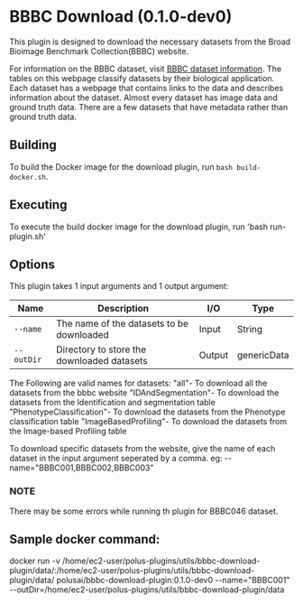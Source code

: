# BBBC Download (0.1.0-dev0)

This plugin is designed to download the necessary datasets from the Broad Bioimage Benchmark Collection(BBBC) website.

For information on the BBBC dataset, visit 
[BBBC dataset information](https://bbbc.broadinstitute.org/image_sets/).
The tables on this webpage classify datasets by their biological application. Each dataset has a webpage that contains links to the data and describes information about the dataset. Almost every dataset has image data and ground truth data. There are a few datasets that have metadata rather than ground truth data.

## Building

To build the Docker image for the download plugin, run
`bash build-docker.sh`.

## Executing

To execute the build docker image for the download plugin, run 
'bash run-plugin.sh'

## Options

This plugin takes 1 input arguments and
1 output argument:

| Name            | Description                                                  | I/O    | Type        |
| --------------- | ------------------------------------------------------------ | ------ | ----------- |
| `--name  `      | The name of the datasets to be downloaded                    | Input  | String |
| `--outDir`      | Directory to store the downloaded datasets                   | Output | genericData |

The Following are valid names for datasets:
"all"- To download all the datasets from the bbbc website
"IDAndSegmentation"- To download the datasets from the Identification and segmentation table
"PhenotypeClassification"- To download the datasets from the Phenotype classification table
"ImageBasedProfiling"- To download the datasets from the Image-based Profiling table

To download specific datasets from the website, give the name of each dataset in the input argument seperated by a comma. eg: --name="BBBC001,BBBC002,BBBC003" 

### NOTE
There may be some errors while running th plugin for BBBC046 dataset.   

## Sample docker command:
docker run -v /home/ec2-user/polus-plugins/utils/bbbc-download-plugin/data/:/home/ec2-user/polus-plugins/utils/bbbc-download-plugin/data/ polusai/bbbc-download-plugin:0.1.0-dev0 --name="BBBC001" --outDir=/home/ec2-user/polus-plugins/utils/bbbc-download-plugin/data